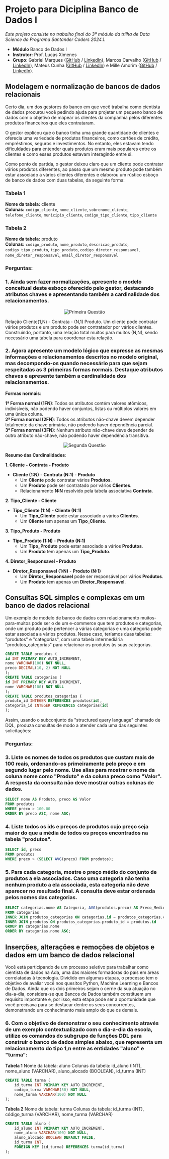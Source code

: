 # Projeto para Diciplina Banco de Dados I

_Este projeto consiste no trabalho final do 3º módulo da trilha de Data Science do Programa Santander Coders 2024.1._ 

* **Módulo** Banco de Dados I
* **Instrutor:** Prof. Lucas Ximenes
* **Grupo**: Gabriel Marques ([GitHub](https://github.com/marqsleal) / [LinkedIn](https://www.linkedin.com/in/marqsleal/)), Marcos Carvalho ([GitHub](https://github.com/MarcosFN2014) / [LinkedIn](https://www.linkedin.com/in/marcos-carvalho-8173a2241/)), Mateus Cunha ([GitHub](https://github.com/Mateusclm) / [LinkedIn](https://www.linkedin.com/in/mateusclm/)) e Mille Amorim ([GitHub](https://github.com/4m0r1m) / [LinkedIn](https://www.linkedin.com/in/mille-amorim/)).

## Modelagem e normalização de bancos de dados relacionais

Certo dia, um dos gestores do banco em que você trabalha como cientista de dados procurou você pedindo ajuda para projetar um pequeno banco de dados com o objetivo de mapear os clientes da companhia pelos diferentes produtos financeiros que eles contrataram.

O gestor explicou que o banco tinha uma grande quantidade de clientes e oferecia uma variedade de produtos financeiros, como cartões de crédito, empréstimos, seguros e investimentos. No entanto, eles estavam tendo dificuldades para entender quais produtos eram mais populares entre os clientes e como esses produtos estavam interagindo entre si.

Como ponto de partida, o gestor deixou claro que um cliente pode contratar vários produtos diferentes, ao passo que um mesmo produto pode também estar associado a vários clientes diferentes e elaborou um rústico esboço de banco de dados com duas tabelas, da seguinte forma:

### Tabela 1

**Nome da tabela:** cliente  
**Colunas:** `codigo_cliente`, `nome_cliente`, `sobrenome_cliente`, `telefone_cliente`, `municipio_cliente`, `codigo_tipo_cliente`, `tipo_cliente`

### Tabela 2

**Nome da tabela:** produto  
**Colunas:** `codigo_produto`, `nome_produto`, `descricao_produto`, `codigo_tipo_produto`, `tipo_produto`, `codigo_diretor_responsavel`, `nome_diretor_responsavel`, `email_diretor_responsavel`

### Perguntas:

### 1. Ainda sem fazer normalizações, apresente o modelo conceitual deste esboço oferecido pelo gestor, destacando atributos chaves e apresentando também a cardinalidade dos relacionamentos.

<p align="center">
  <img src="images/questao_um.png" alt="Primeira Questão">
</p>

Relação Cliente(1,N) - Contrata - (N,1) Produto. Um cliente pode contratar vários produtos e um produto pode ser contratador por vários clientes. Construindo, portanto, uma relação total muitos para muitos (N,N), sendo necessário uma tabela para coordenar esta relação.

### 2. Agora apresente um modelo lógico que expresse as mesmas informações e relacionamentos descritos no modelo original, mas decompondo-os quando necessário para que sejam respeitadas as 3 primeiras formas normais. Destaque atributos chaves e apresente também a cardinalidade dos relacionamentos.

**Formas normais**:

**1ª Forma normal (1FN)**: Todos os atributos contém valores atômicos, indivisíveis, não podendo haver conjuntos, listas ou múltiplos valores em uma única coluna.  
**2ª Forma normal (2FN)**: Todos os atributos não-chave devem depender totalmente da chave primária, não podendo haver dependência parcial.  
**3ª Forma normal (3FN)**: Nenhum atributo não-chave deve depender de outro atributo não-chave, não podendo haver dependência transitiva.  

<p align="center">
  <img src="images/questao_dois.png" alt="Segunda Questão">
</p>

**Resumo das Cardinalidades**:

**1. Cliente - Contrata - Produto**
- **Cliente (1:N)** - **Contrata (N:1)** - **Produto**
  - Um **Cliente** pode contratar vários **Produtos**.
  - Um **Produto** pode ser contratado por vários **Clientes**.
  - Relacionamento **N:N** resolvido pela tabela associativa **Contrata**.

**2. Tipo_Cliente - Cliente**
- **Tipo_Cliente (1:N)** - **Cliente (N:1)**
  - Um **Tipo_Cliente** pode estar associado a vários **Clientes**.
  - Um **Cliente** tem apenas um **Tipo_Cliente**.

**3. Tipo_Produto - Produto**
- **Tipo_Produto (1:N)** - **Produto (N:1)**
  - Um **Tipo_Produto** pode estar associado a vários **Produtos**.
  - Um **Produto** tem apenas um **Tipo_Produto**.

**4. Diretor_Responsavel - Produto**
- **Diretor_Responsavel (1:N)** - **Produto (N:1)**
  - Um **Diretor_Responsavel** pode ser responsável por vários **Produtos**.
  - Um **Produto** tem apenas um **Diretor_Responsavel**.

## Consultas SQL simples e complexas em um banco de dados relacional 

Um exemplo de modelo de banco de dados com relacionamento muitos-para-muitos pode ser o de um
e-commerce que tem produtos e categorias, onde um produto pode pertencer a várias categorias e uma
categoria pode estar associada a vários produtos. Nesse caso, teríamos duas tabelas: "produtos" e
"categorias", com uma tabela intermediária "produtos_categorias" para relacionar os produtos às suas
categorias.

```sql
CREATE TABLE produtos (
id INT PRIMARY KEY AUTO_INCREMENT,
nome VARCHAR(100) NOT NULL,
preco DECIMAL(10, 2) NOT NULL
);
CREATE TABLE categorias (
id INT PRIMARY KEY AUTO_INCREMENT,
nome VARCHAR(100) NOT NULL
);
CREATE TABLE produtos_categorias (
produto_id INTEGER REFERENCES produtos(id),
categoria_id INTEGER REFERENCES categorias(id)
);
```

Assim, usando o subconjunto da "structured query language" chamado de DQL, produza consultas de modo a
atender cada uma das seguintes solicitações:  

### Perguntas:

### 3. Liste os nomes de todos os produtos que custam mais de 100 reais, ordenando-os primeiramente pelo preço e em segundo lugar pelo nome. Use alias para mostrar o nome da coluna nome como "Produto" e da coluna preco como "Valor". A resposta da consulta não deve mostrar outras colunas de dados.

```sql
SELECT nome AS Produto, preco AS Valor
FROM produtos
WHERE preco > 100.00
ORDER BY preco ASC, nome ASC;
```

### 4. Liste todos os ids e preços de produtos cujo preço seja maior do que a média de todos os preços encontrados na tabela "produtos".

```sql
SELECT id, preco
FROM produtos
WHERE preco > (SELECT AVG(preco) FROM produtos);
```

### 5. Para cada categoria, mostre o preço médio do conjunto de produtos a ela associados. Caso uma categoria não tenha nenhum produto a ela associada, esta categoria não deve aparecer no resultado final. A consulta deve estar ordenada pelos nomes das categorias.

```sql
SELECT categorias.nome AS Categoria, AVG(produtos.preco) AS Preco_Medio
FROM categorias
INNER JOIN produtos_categorias ON categorias.id = produtos_categorias.categoria_id
INNER JOIN produtos ON produtos_categorias.produto_id = produtos.id
GROUP BY categorias.nome
ORDER BY categorias.nome ASC;
```

## Inserções, alterações e remoções de objetos e dados em um banco de dados relacional

Você está participando de um processo seletivo para trabalhar como cientista de dados na Ada, uma das maiores formadoras do país em áreas correlatadas à tecnologia. Dividido em algumas etapas, o processo tem o objetivo de avaliar você nos quesitos Python, Machine Learning e Bancos de Dados. Ainda que os dois primeiros sejam o cerne da sua atuação no dia-a-dia, considera-se que Bancos de Dados também constituem um requisito importante e, por isso, esta etapa pode ser a oportunidade que você precisava para se destacar dentre os seus concorrentes, demonstrando um conhecimento mais amplo do que os demais.

### 6. Com o objetivo de demonstrar o seu conhecimento através de um exemplo contextualizado com o dia-a-dia da escola, utilize os comandos do subgrupo de funções DDL para construir o banco de dados simples abaixo, que representa um relacionamento do tipo 1,n entre as entidades "aluno" e "turma":

**Tabela 1**
Nome da tabela: aluno
Colunas da tabela: id_aluno (INT), nome_aluno (VARCHAR), aluno_alocado (BOOLEAN), id_turma (INT)

```sql
CREATE TABLE turma (
    id_turma INT PRIMARY KEY AUTO_INCREMENT,
    codigo_turma VARCHAR(50) NOT NULL,
    nome_turma VARCHAR(100) NOT NULL
);
```

**Tabela 2**
Nome da tabela: turma
Colunas da tabela: id_turma (INT), código_turma (VARCHAR), nome_turma (VARCHAR)

```sql
CREATE TABLE aluno (
    id_aluno INT PRIMARY KEY AUTO_INCREMENT,
    nome_aluno VARCHAR(100) NOT NULL,
    aluno_alocado BOOLEAN DEFAULT FALSE,
    id_turma INT,
    FOREIGN KEY (id_turma) REFERENCES turma(id_turma)
);
```